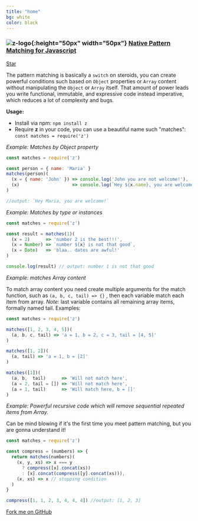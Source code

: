 ```yaml
---
title: "home"
bg: white
color: black
---
```


### ![z-logo](https://z-pattern-matching.github.io/img/z-logo.png){:height="50px" width="50px"} [Native Pattern Matching for Javascript](https://github.com/z-pattern-matching/z)
<a class="github-button" href="https://github.com/z-pattern-matching/z" data-icon="octicon-star" data-style="mega" data-count-href="/z-pattern-matching/z/stargazers" data-count-api="/repos/z-pattern-matching/z#stargazers_count" data-count-aria-label="# stargazers on GitHub" aria-label="Star z-pattern-matching/z on GitHub">Star</a>


The pattern matching is basically a `switch` on steroids, you can create powerful conditions such based on `Object` properties or `Array` content without manipulating the `Object` or `Array` itself. That amount of power leads you write functional, immutable, and expressive code instead imperative, which reduces a lot of complexity and bugs.


**Usage:**
- Install via npm: `npm install z`
- Require **z** in your code, you can use a beautiful name such "matches": `const matches = require('z')`

*Example: Matches by Object property*

~~~ javascript
const matches = require('z')

const person = { name: 'Maria' }
matches(person)(
  (x = { name: 'John' }) => console.log('John you are not welcome!'),
  (x)                    => console.log(`Hey ${x.name}, you are welcome!`)
)

//output: `Hey Maria, you are welcome!`
~~~

*Example: Matches by type or instances*

~~~ javascript
const matches = require('z')

const result = matches(1)(
  (x = 2)      => 'number 2 is the best!!!',
  (x = Number) => `number ${x} is not that good`,
  (x = Date)   => 'blaa.. dates are awful!'
)

console.log(result) // output: number 1 is not that good
~~~

*Example: matches Array content*

To match array content you need create multiple arguments for the match function, such as `(a, b, c, tail) => {}` , then each variable match each item from array. *Note:* last variable contains all remaining array items, formally named tail. Examples:

~~~ javascript
const matches = require('z')

matches([1, 2, 3, 4, 5])(
  (a, b, c, tail) => 'a = 1, b = 2, c = 3, tail = [4, 5]'  
)

matches([1, 2])(
  (a, tail) => 'a = 1, b = [2]'  
)

matches([1])(
  (a, b,  tail)      => 'Will not match here',
  (a = 2, tail = []) => 'Will not match here',
  (a = 1, tail)      => 'Will match here, b = []'
)
~~~

*Example: Powerful recursive code which will remove sequential repeated items from Array.*

Can be mind blowing if it's the first time you meet pattern matching, but you are gonna understand it!

~~~ javascript
const matches = require('z')

const compress = (numbers) => {
  return matches(numbers)(
    (x, y, xs) => x === y
      ? compress([x].concat(xs))
      : [x].concat(compress([y].concat(xs))),
    (x, xs) => x // stopping condition
  )
}

compress([1, 1, 2, 3, 4, 4, 4]) //output: [1, 2, 3]
~~~

<span id="forkongithub">
  <a href="{{ site.source_link }}" class="bg-blue">
    Fork me on GitHub
  </a>
</span>
